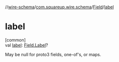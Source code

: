 //[wire-schema](../../../index.md)/[com.squareup.wire.schema](../index.md)/[Field](index.md)/[label](label.md)

# label

[common]\
val [label](label.md): [Field.Label](-label/index.md)?

May be null for proto3 fields, one-of's, or maps.

